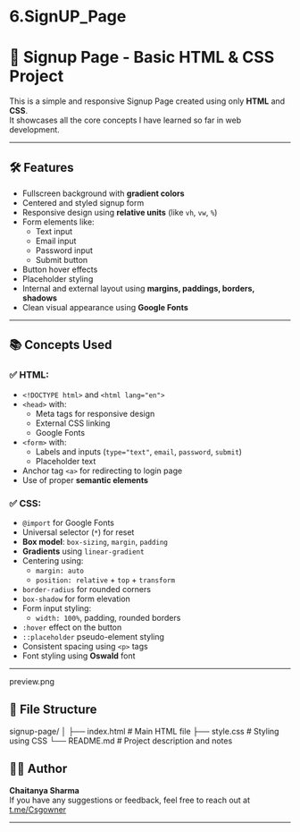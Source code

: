 # 6.SignUP_Page
# 🚀 Signup Page - Basic HTML & CSS Project

This is a simple and responsive Signup Page created using only **HTML** and **CSS**.  
It showcases all the core concepts I have learned so far in web development.

---

## 🛠️ Features

- Fullscreen background with **gradient colors**
- Centered and styled signup form
- Responsive design using **relative units** (like `vh`, `vw`, `%`)
- Form elements like:
  - Text input
  - Email input
  - Password input
  - Submit button
- Button hover effects
- Placeholder styling
- Internal and external layout using **margins, paddings, borders, shadows**
- Clean visual appearance using **Google Fonts**

---

## 📚 Concepts Used

### ✅ HTML:
- `<!DOCTYPE html>` and `<html lang="en">`
- `<head>` with:
  - Meta tags for responsive design
  - External CSS linking
  - Google Fonts
- `<form>` with:
  - Labels and inputs (`type="text"`, `email`, `password`, `submit`)
  - Placeholder text
- Anchor tag `<a>` for redirecting to login page
- Use of proper **semantic elements**

### ✅ CSS:
- `@import` for Google Fonts
- Universal selector (`*`) for reset
- **Box model**: `box-sizing`, `margin`, `padding`
- **Gradients** using `linear-gradient`
- Centering using:
  - `margin: auto`
  - `position: relative` + `top` + `transform`
- `border-radius` for rounded corners
- `box-shadow` for form elevation
- Form input styling:
  - `width: 100%`, padding, rounded borders
- `:hover` effect on the button
- `::placeholder` pseudo-element styling
- Consistent spacing using `<p>` tags
- Font styling using **Oswald** font

---
 preview.png

## 📂 File Structure

signup-page/
│
├── index.html # Main HTML file
├── style.css # Styling using CSS
└── README.md # Project description and notes

## 🙋‍♂️ Author

**Chaitanya Sharma**  
If you have any suggestions or feedback, feel free to reach out at [t.me/Csgowner](https://t.me/Csgowner)

---
